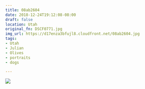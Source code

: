 ```yaml
---
title: 08ab2604
date: 2018-12-24T19:12:08-08:00
draft: false
location: Utah
original_fn: DSCF0771.jpg
img_url: https://d17enza3bfujl8.cloudfront.net/08ab2604.jpg 
tags:
- Utah
- Julian
- Olives
- portraits
- dogs

---
```


![](https://d17enza3bfujl8.cloudfront.net/08ab2604.jpg)
